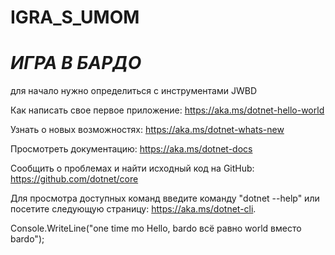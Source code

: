 # IGRA_S_UMOM
# *ИГРА В БАРДО*
для начало нужно определиться с инструментами JWBD

Как написать свое первое приложение: https://aka.ms/dotnet-hello-world

Узнать о новых возможностях: https://aka.ms/dotnet-whats-new

Просмотреть документацию: https://aka.ms/dotnet-docs

Сообщить о проблемах и найти исходный код на GitHub: https://github.com/dotnet/core

Для просмотра доступных команд введите команду "dotnet --help" или посетите следующую страницу: https://aka.ms/dotnet-cli.

Console.WriteLine("one time mo Hello, bardo всё равно world вместо bardo");